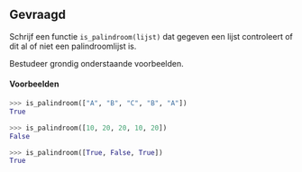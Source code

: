 ## Gevraagd
Schrijf een functie `is_palindroom(lijst)` dat gegeven een lijst controleert of dit al of niet een palindroomlijst is. 

Bestudeer grondig onderstaande voorbeelden.

#### Voorbeelden

```python
>>> is_palindroom(["A", "B", "C", "B", "A"])
True
```

```python
>>> is_palindroom([10, 20, 20, 10, 20])
False
```

```python
>>> is_palindroom([True, False, True])
True
```